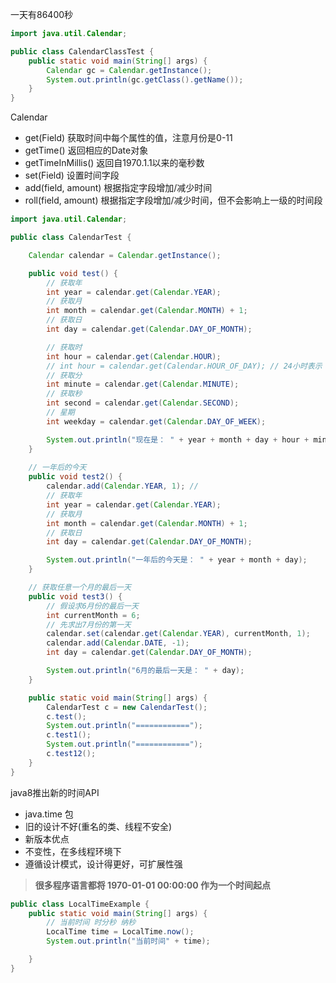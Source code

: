 一天有86400秒

```java
import java.util.Calendar;

public class CalendarClassTest {
    public static void main(String[] args) {
        Calendar gc = Calendar.getInstance();
        System.out.println(gc.getClass().getName());
    }
}
```

Calendar
 - get(Field) 获取时间中每个属性的值，注意月份是0-11
 - getTime() 返回相应的Date对象
 - getTimeInMillis() 返回自1970.1.1以来的毫秒数
 - set(Field) 设置时间字段
 - add(field, amount) 根据指定字段增加/减少时间
 - roll(field, amount) 根据指定字段增加/减少时间，但不会影响上一级的时间段


```java
import java.util.Calendar;

public class CalendarTest {

    Calendar calendar = Calendar.getInstance();

    public void test() {
        // 获取年
        int year = calendar.get(Calendar.YEAR);
        // 获取月
        int month = calendar.get(Calendar.MONTH) + 1;
        // 获取日
        int day = calendar.get(Calendar.DAY_OF_MONTH);

        // 获取时
        int hour = calendar.get(Calendar.HOUR);
        // int hour = calendar.get(Calendar.HOUR_OF_DAY); // 24小时表示
        // 获取分
        int minute = calendar.get(Calendar.MINUTE);
        // 获取秒
        int second = calendar.get(Calendar.SECOND);
        // 星期
        int weekday = calendar.get(Calendar.DAY_OF_WEEK);

        System.out.println("现在是： " + year + month + day + hour + minute + second + weekday);
    }
    
    // 一年后的今天
    public void test2() {
        calendar.add(Calendar.YEAR, 1); // 
        // 获取年
        int year = calendar.get(Calendar.YEAR);
        // 获取月
        int month = calendar.get(Calendar.MONTH) + 1;
        // 获取日
        int day = calendar.get(Calendar.DAY_OF_MONTH);      

        System.out.println("一年后的今天是： " + year + month + day);
    }

    // 获取任意一个月的最后一天
    public void test3() {
        // 假设求6月份的最后一天
        int currentMonth = 6;
        // 先求出7月份的第一天
        calendar.set(calendar.get(Calendar.YEAR), currentMonth, 1);
        calendar.add(Calendar.DATE, -1);
        int day = calendar.get(Calendar.DAY_OF_MONTH);

        System.out.println("6月的最后一天是： " + day);
    }

    public static void main(String[] args) {
        CalendarTest c = new CalendarTest();
        c.test();
        System.out.println("============");
        c.test1();
        System.out.println("============");
        c.test12();
    }
}
```

java8推出新的时间API
 - java.time 包
 - 旧的设计不好(重名的类、线程不安全)
 - 新版本优点
  - 不变性，在多线程环境下
  - 遵循设计模式，设计得更好，可扩展性强

> **很多程序语言都将 1970-01-01 00:00:00 作为一个时间起点**

```java
public class LocalTimeExample {
    public static void main(String[] args) {
        // 当前时间 时分秒 纳秒
        LocalTime time = LocalTime.now();
        System.out.println("当前时间" + time);

    } 
}

```